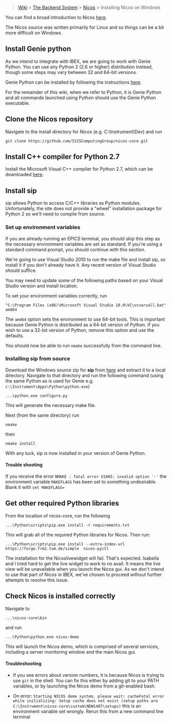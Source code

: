 > [Wiki](Home) > [The Backend System](The-Backend-System) > [Nicos](Nicos) > Installing Nicos on Windows

You can find a broad introduction to Nicos [here](http://cdn.frm2.tum.de/fileadmin/stuff/services/ITServices/nicos-master/dirhtml/).

The Nicos source was written primarily for Linux and so things can be a bit more difficult on Windows.

## Install Genie python
As we intend to integrate with IBEX, we are going to work with Genie Python. You can use any Python 2 (2.6 or higher) distribution instead, though some steps may vary between 32 and 64-bit versions.

Genie Python can be installed by following the instructions [here](https://github.com/ISISComputingGroup/ibex_developers_manual/wiki/First-time-installing-and-building-(Windows)).

For the remainder of this wiki, when we refer to Python, it is Genie Python and all commands launched using Python should use the Genie Python executable.

## Clone the Nicos repository

Navigate to the install directory for Nicos (e.g. C:\Instrument\Dev) and run

    git clone https://github.com/ISISComputingGroup/nicos-core.git

## Install C++ compiler for Python 2.7

Install the Microsoft Visual C++ compiler for Python 2.7, which can be downloaded [here](http://aka.ms/vcpython27).

## Install sip

sip allows Python to access C/C++ libraries as Python modules. Unfortunately, the site does not provide a "wheel" installation package for Python 2 so we'll need to compile from source.

### Set up environment variables

If you are already running an EPICS terminal, you should skip this step as the necessary environment variables are set as standard. If you're using a standard command prompt, you should continue with this section.

We're going to use Visual Studio 2010 to run the make file and install sip, so install it if you don't already have it. Any recent version of Visual Studio should suffice. 

You may need to update some of the following paths based on your Visual Studio version and install location.

To set your environment variables correctly, run

    "C:\Program Files (x86)\Microsoft Visual Studio 10.0\VC\vcvarsall.bat" amd64

The ```amd64``` option sets the environment to use 64-bit tools. This is important because Genie Python is distributed as a 64-bit version of Python. If you wish to use a 32-bit version of Python, remove this option and use the defaults. 

You should now be able to run ```nmake``` successfully from the command line.

### Installing **sip** from source

Download the Windows source zip for **sip** from [here](https://www.riverbankcomputing.com/software/sip/download) and extract it to a local directory. Navigate to that directory and run the following command (using the same Python as is used for Genie e.g. `c:\Instrument\Apps\Python\python.exe`)

    ...\python.exe configure.py

This will generate the necessary make file. 

Next (from the same directory) run

    nmake

then

    nmake install

With any luck, sip is now installed in your version of Genie Python.

#### Trouble shooting

If you receive the error `NMAKE : fatal error U1065: invalid option '-'` the environment variable `MAKEFLAGS` has been set to something undesirable. Blank it with `set MAKEFLAGS=`

## Get other required Python libraries

From the location of nicos-core, run the following

    ...\Python\scripts\pip.exe install -r requirements.txt

This will grab all of the required Python libraries for Nicos. Then run:

    ...\Python\scripts\pip.exe install --extra-index-url https://forge.frm2.tum.de/simple  nicos-pyctl

The installation for the Nicoslivewidget will fail. That's expected. Isabella and I tried hard to get the live widget to work to no avail. It means the live view will be unavailable when you launch the Nicos gui. As we don't intend to use that part of Nicos in IBEX, we've chosen to proceed without further attempts to resolve this issue.

## Check Nicos is installed correctly

Navigate to

    ...\nicos-core\bin

and run

    ...\Python\python.exe nicos-demo

This will launch the Nicos demo, which is comprised of several services, including a server monitoring window and the main Nicos gui.

#### Troubleshooting

* If you see errors about version numbers, it is because Nicos is trying to use ```git``` in the shell. You can fix this either by adding git to your PATH variables, or by launching the Nicos demo from a git-enabled bash.

* On error: `Starting NICOS demo system, please wait: cacheFatal error while initializing: Setup cache does not exist (setup paths are C:\Instrument\nicos-core\custom\NDW1407\setups)` this is an environment variable set wrongly. Rerun this from a new command line terminal

